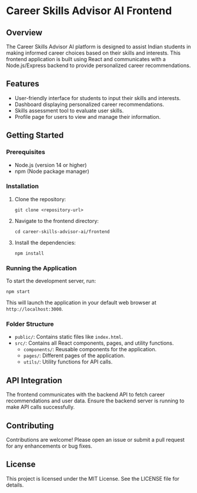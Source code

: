 # Career Skills Advisor AI Frontend

## Overview
The Career Skills Advisor AI platform is designed to assist Indian students in making informed career choices based on their skills and interests. This frontend application is built using React and communicates with a Node.js/Express backend to provide personalized career recommendations.

## Features
- User-friendly interface for students to input their skills and interests.
- Dashboard displaying personalized career recommendations.
- Skills assessment tool to evaluate user skills.
- Profile page for users to view and manage their information.

## Getting Started

### Prerequisites
- Node.js (version 14 or higher)
- npm (Node package manager)

### Installation
1. Clone the repository:
   ```
   git clone <repository-url>
   ```
2. Navigate to the frontend directory:
   ```
   cd career-skills-advisor-ai/frontend
   ```
3. Install the dependencies:
   ```
   npm install
   ```

### Running the Application
To start the development server, run:
```
npm start
```
This will launch the application in your default web browser at `http://localhost:3000`.

### Folder Structure
- `public/`: Contains static files like `index.html`.
- `src/`: Contains all React components, pages, and utility functions.
  - `components/`: Reusable components for the application.
  - `pages/`: Different pages of the application.
  - `utils/`: Utility functions for API calls.

## API Integration
The frontend communicates with the backend API to fetch career recommendations and user data. Ensure the backend server is running to make API calls successfully.

## Contributing
Contributions are welcome! Please open an issue or submit a pull request for any enhancements or bug fixes.

## License
This project is licensed under the MIT License. See the LICENSE file for details.